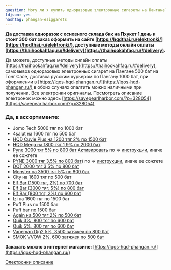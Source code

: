 ```yaml
---
question: Могу ли я купить одноразовые электронные сигареты на Пангане?
ldjson: yes 
hashtag: phangan-esiggarets
---
```


**Да доставка одноразок  с основного склада бкк на Пхукет 1 день и стоит 300 бат заказ оформить на сайте [https://hqdthai.ru/elektronki/](https://hqdthai.ru/elektronki/), доступные методы онлайн оплаты [https://thaihookahfaq.ru/#delivery](https://thaihookahfaq.ru/#delivery).**  

Да можете, доступные методы онлайн оплаты [https://thaihookahfaq.ru/#delivery](https://thaihookahfaq.ru/#delivery), самовывоз одноразовых электронных сигарет на Пангане 500 бат на Тонг Сале, доставка русским курьером по Пангану 1000 бат, при оформлении в  [https://iqos-hqd-phangan.ru/](https://iqos-hqd-phangan.ru/) в обоих случаях опалтить можно наличными при получении. Все электронки оригиналы. Посмотреть описание электронок можно здесь [https://savepearlharbor.com/?p=328054](https://savepearlharbor.com/?p=328054)

### Да, в ассортименте:
* Jomo Tech 5000 тяг по 1000 бат
* 4salut на 1600 тяг по 500 бат
* [HQD Cuvie Plus на 1200 тяг 2% по 1500 бат](https://iqos-hqd-phangan.ru/)
* [HQD Mega на 1800 тяг 1,9% по 2000 бат](https://iqos-hqd-phangan.ru/)
* [Pyne 3000 тяг 5% по 800 бат Активировать](https://iqos-hqd-phangan.ru/) по => [инструкции](https://savepearlharbor.com/?p=330334), иначе ее сожгете 
* [PYNE 3000 тяг 3,5% по 800 бат)](https://iqos-hqd-phangan.ru/) по => [инструкции](https://savepearlharbor.com/?p=330334), иначе ее сожгете
* [DOT 2000 тяг 3,5% по 800 бат](https://iqos-hqd-phangan.ru/)
* [Monster  на 3500 тяг 5% по 800 бат](https://iqos-hqd-phangan.ru/)
* City на 1600 тяг по 500 бат
* [Elf Bar (1500 тяг, 2%) по 700 бат](https://iqos-hqd-phangan.ru/)
* [Elf Bar (3000 тяг, 5%) по 800 бат](https://iqos-hqd-phangan.ru/)
* [Elf Bar (800 тяг, 2%) по 600 бат](https://iqos-hqd-phangan.ru/)
* Izi на 1600 тяг по 1500 бат
* Puff Plus по 1500 бат
* Puff bar по 1500 бат
* [Again на 500 тяг 2% по 500 бат](https://iqos-hqd-phangan.ru/)
* [Quik 3%, 800 тяг по 600 бат](https://iqos-hqd-phangan.ru/)
* [Quik 5%, 800 тяг по 600 бат](https://iqos-hqd-phangan.ru/)
* [Vapeman Dig2 5%, 3500 затяжек по 800 бат](https://iqos-hqd-phangan.ru/)
* [SMOK VVOW 2%, 600 затяжек по 500 бат](https://iqos-hqd-phangan.ru/) 

**Заказать можно в интернет магазине:** [https://iqos-hqd-phangan.ru/](https://iqos-hqd-phangan.ru/)

[Электронки описание](https://savepearlharbor.com/?p=328054)


